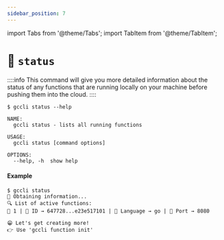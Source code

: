 ```yaml
---
sidebar_position: 7
---
```


import Tabs from '@theme/Tabs';
import TabItem from '@theme/TabItem';

# 📢 `status`

::::info
This command will give you more detailed information about the status of any functions that are running locally on your machine before pushing them into the cloud.
::::
```
$ gccli status --help
```

```
NAME:
  gccli status - lists all running functions

USAGE:
  gccli status [command options]

OPTIONS:
  --help, -h  show help
```

#### Example
<cliWindow>

```text {1}
$ gccli status 
👷 Obtaining information...
🔍 List of active functions:
👔 1 | 📌 ID → 647728...e23e517101 | 🔆 Language → go | 🧭 Port → 8080

😁 Let's get creating more!
👉 Use 'gccli function init'
```

</cliWindow>